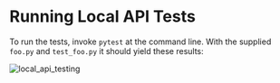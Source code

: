 # Running Local API Tests

To run the tests, invoke `pytest` at the command line. With the supplied `foo.py` and `test_foo.py` it should yield these results: 

![local_api_testing](https://github.com/JustCliffSmith/Udacity_support_files/blob/master/local_api_test.png?raw=true)
